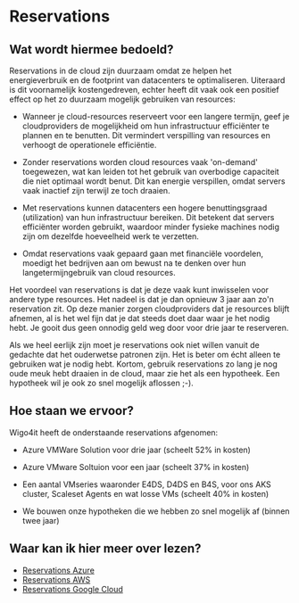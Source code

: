# Reservations

## Wat wordt hiermee bedoeld?
Reservations in de cloud zijn duurzaam omdat ze helpen het energieverbruik en de footprint van datacenters te optimaliseren. Uiteraard is dit voornamelijk kostengedreven, echter heeft dit vaak ook een positief effect op het zo duurzaam mogelijk gebruiken van resources:

- Wanneer je cloud-resources reserveert voor een langere termijn, geef je cloudproviders de mogelijkheid om hun infrastructuur efficiënter te plannen en te benutten. Dit vermindert verspilling van resources en verhoogt de operationele efficiëntie.

- Zonder reservations worden cloud resources vaak 'on-demand' toegewezen, wat kan leiden tot het gebruik van overbodige capaciteit die niet optimaal wordt benut. Dit kan energie verspillen, omdat servers vaak inactief zijn terwijl ze toch draaien.

- Met reservations kunnen datacenters een hogere benuttingsgraad (utilization) van hun infrastructuur bereiken. Dit betekent dat servers efficiënter worden gebruikt, waardoor minder fysieke machines nodig zijn om dezelfde hoeveelheid werk te verzetten.

- Omdat reservations vaak gepaard gaan met financiële voordelen, moedigt het bedrijven aan om bewust na te denken over hun langetermijngebruik van cloud resources.

Het voordeel van reservations is dat je deze vaak kunt inwisselen voor andere type resources. Het nadeel is dat je dan opnieuw 3 jaar aan zo'n reservation zit. Op deze manier zorgen cloudproviders dat je resources blijft afnemen, al is het wel fijn dat je dat steeds doet daar waar je het nodig hebt. Je gooit dus geen onnodig geld weg door voor drie jaar te reserveren.

Als we heel eerlijk zijn moet je reservations ook niet willen vanuit de gedachte dat het ouderwetse patronen zijn. Het is beter om écht alleen te gebruiken wat je nodig hebt. Kortom, gebruik reservations zo lang je nog oude meuk hebt draaien in de cloud, maar zie het als een hypotheek. Een hypotheek wil je ook zo snel mogelijk aflossen ;-).

## Hoe staan we ervoor?
Wigo4it heeft de onderstaande reservations afgenomen:

- Azure VMWare Solution voor drie jaar (scheelt 52% in kosten)

- Azure VMware Soltuion voor een jaar (scheelt 37% in kosten)

- Een aantal VMseries waaronder E4DS, D4DS en B4S, voor ons AKS cluster, Scaleset Agents en wat losse VMs (scheelt 40% in kosten)

- We bouwen onze hypotheken die we hebben zo snel mogelijk af (binnen twee jaar)

## Waar kan ik hier meer over lezen?
- <a href="https://www.linkedin.com/pulse/reservations-savings-plan-compute-what-you-need-know-buy-wohlfarter-o2s2f/">Reservations Azure</a>
- <a href="https://docs.aws.amazon.com/AWSEC2/latest/UserGuide/ec2-capacity-reservations.html">Reservations AWS</a>
- <a href="https://cloud.google.com/compute/docs/instances/reservations-overview">Reservations Google Cloud</a>








